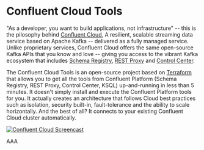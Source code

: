 # Confluent Cloud Tools

"As a developer, you want to build applications, not infrastructure" -- this is the pilosophy behind [Confluent Cloud](https://www.confluent.io/confluent-cloud), A resilient, scalable streaming data service based on Apache Kafka -- delivered as a fully managed service. Unlike proprietary services, Confluent Cloud offers the same open-source Kafka APIs that you know and love -- giving you access to the vibrant Kafka ecosystem that includes [Schema Registry](https://docs.confluent.io/current/schema-registry/docs/index.html), [REST Proxy](https://docs.confluent.io/current/kafka-rest/docs/index.html) and [Control Center](https://docs.confluent.io/current/control-center/index.html).

The Confluent Cloud Tools is an open-source project based on [Terraform](https://www.terraform.io) that allows you to get all the tools from Confluent Platform (Schema Registry, REST Proxy, Control Center, KSQL) up-and-running in less than 5 minutes. It doesn't simply install and execute the Confluent Platform tools for you. It actually creates an architecture that follows Cloud best practices such as isolation, security built-in, fault-tolerance and the ability to scale horizontally. And the best of all? It connects to your existing Confluent Cloud cluster automatically.

<a href="https://www.youtube.com/watch?v=JTPjfk51s3c?end=208" target="_blank"><img src="https://www.confluent.io/wp-content/uploads/CCloud-Intro-thumb9.jpg" alt="Confluent Cloud Screencast"></a>

AAA